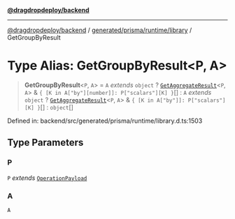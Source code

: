 [**@dragdropdeploy/backend**](../../../../../README.md)

***

[@dragdropdeploy/backend](../../../../../README.md) / [generated/prisma/runtime/library](../README.md) / GetGroupByResult

# Type Alias: GetGroupByResult\<P, A\>

> **GetGroupByResult**\<`P`, `A`\> = `A` *extends* `object` ? [`GetAggregateResult`](GetAggregateResult.md)\<`P`, `A`\> & `{ [K in A["by"][number]]: P["scalars"][K] }`[] : `A` *extends* `object` ? [`GetAggregateResult`](GetAggregateResult.md)\<`P`, `A`\> & `{ [K in A["by"]]: P["scalars"][K] }`[] : `object`[]

Defined in: backend/src/generated/prisma/runtime/library.d.ts:1503

## Type Parameters

### P

`P` *extends* [`OperationPayload`](OperationPayload.md)

### A

`A`
